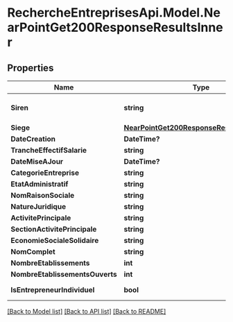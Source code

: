 # RechercheEntreprisesApi.Model.NearPointGet200ResponseResultsInner

## Properties

Name | Type | Description | Notes
------------ | ------------- | ------------- | -------------
**Siren** | **string** | le numéro unique de l&#39;entreprise | [optional] 
**Siege** | [**NearPointGet200ResponseResultsInnerSiege**](NearPointGet200ResponseResultsInnerSiege.md) |  | [optional] 
**DateCreation** | **DateTime?** |  | [optional] 
**TrancheEffectifSalarie** | **string** |  | [optional] 
**DateMiseAJour** | **DateTime?** |  | [optional] 
**CategorieEntreprise** | **string** |  | [optional] 
**EtatAdministratif** | **string** |  | [optional] 
**NomRaisonSociale** | **string** |  | [optional] 
**NatureJuridique** | **string** |  | [optional] 
**ActivitePrincipale** | **string** |  | [optional] 
**SectionActivitePrincipale** | **string** |  | [optional] 
**EconomieSocialeSolidaire** | **string** |  | [optional] 
**NomComplet** | **string** |  | [optional] 
**NombreEtablissements** | **int** |  | [optional] 
**NombreEtablissementsOuverts** | **int** |  | [optional] 
**IsEntrepreneurIndividuel** | **bool** | Entreprises individuelles | [optional] 

[[Back to Model list]](../README.md#documentation-for-models) [[Back to API list]](../README.md#documentation-for-api-endpoints) [[Back to README]](../README.md)

